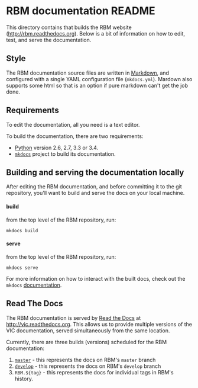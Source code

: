 # RBM documentation README

This directory contains that builds the RBM website (http://rbm.readthedocs.org). Below is a bit of information on how to edit, test, and serve the documentation.

## Style
The RBM documentation source files are written in [Markdown](https://help.github.com/articles/markdown-basics/), and configured with a single YAML configuration file (`mkdocs.yml`). Mardown also supports some html so that is an option if pure markdown can't get the job done.

## Requirements

To edit the documentation, all you need is a text editor.

To build the documentation, there are two requirements:
- [Python](https://www.python.org/) version 2.6, 2.7, 3.3 or 3.4.
- [`mkdocs`](http://www.mkdocs.org/) project to build its documentation.

## Building and serving the documentation locally

After editing the RBM documentation, and before committing it to the git repository, you'll want to build and serve the docs on your local machine.

#### build
from the top level of the RBM repository, run:

`mkdocs build`

#### serve
from the top level of the RBM repository, run:

`mkdocs serve`

For more information on how to interact with the built docs, check out the `mkdocs` [documentation](http://www.mkdocs.org/#getting-started).

## Read The Docs

The RBM documentation is served by [Read the Docs](https://readthedocs.org/) at http://vic.readthedocs.org. This allows us to provide multiple versions of the VIC documentation, served simultaneously from the same location.  

Currently, there are three builds (versions) scheduled for the RBM documentation:

1.  [`master`](http://rbm.readthedocs.org/en/master/) - this represents the docs on RBM's `master` branch
1.  [`develop`](http://rbm.readthedocs.org/en/develop/) - this represents the docs on RBM's `develop` branch
1.  `RBM.${tag}` - this represents the docs for individual tags in RBM's history.
